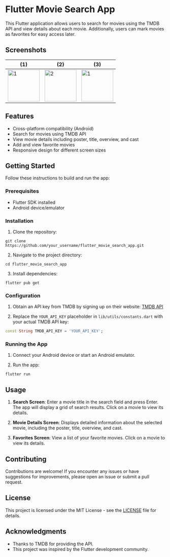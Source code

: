 # Flutter Movie Search App

This Flutter application allows users to search for movies using the TMDB API and view details about each movie. Additionally, users can mark movies as favorites for easy access later.

## Screenshots

| (1)                                                                                                                         | (2)                                                                                                                         | (3)                                                                                                                   |
| ------------------------------------------------------------------------------------------------------------------------------- | ---------------------------------------------------------------------------------------------------------------------------- | ---------------------------------------------------------------------------------------------------------------------------- |
| <img src="[https://github.com/mohamed296/capture_identity/blob/main/assets/1.jpeg?raw=true?raw=true](https://github.com/mohamed296/tmdb_movies/assets/58604668/38c24799-9f64-4a9a-9c6a-d30d4833f061)" alt="1" width="100"> | <img src="[https://github.com/mohamed296/capture_identity/blob/main/assets/2.jpeg?raw=true?raw=true](https://github.com/mohamed296/tmdb_movies/assets/58604668/a0709653-983a-40dc-82ab-5cdeed577afe)" alt="2" width="100"> | <img src="[https://github.com/mohamed296/capture_identity/blob/main/assets/3.jpeg?raw=true?raw=true]" alt="1" width="100">                                                                                                  |



## Features

- Cross-platform compatibility (Android)
- Search for movies using TMDB API
- View movie details including poster, title, overview, and cast
- Add and view favorite movies
- Responsive design for different screen sizes

## Getting Started

Follow these instructions to build and run the app:

### Prerequisites

- Flutter SDK installed
- Android device/emulator

### Installation

1. Clone the repository:

```
git clone https://github.com/your_username/flutter_movie_search_app.git
```

2. Navigate to the project directory:

```
cd flutter_movie_search_app
```

3. Install dependencies:

```
flutter pub get
```

### Configuration

1. Obtain an API key from TMDB by signing up on their website: [TMDB API](https://www.themoviedb.org/documentation/api)

2. Replace the `YOUR_API_KEY` placeholder in `lib/utils/constants.dart` with your actual TMDB API key:

```dart
const String TMDB_API_KEY = 'YOUR_API_KEY';
```

### Running the App

1. Connect your Android device or start an Android emulator.

2. Run the app:

```
flutter run
```

## Usage

1. **Search Screen**: Enter a movie title in the search field and press Enter. The app will display a grid of search results. Click on a movie to view its details.

2. **Movie Details Screen**: Displays detailed information about the selected movie, including the poster, title, overview, and cast.

3. **Favorites Screen**: View a list of your favorite movies. Click on a movie to view its details.

## Contributing

Contributions are welcome! If you encounter any issues or have suggestions for improvements, please open an issue or submit a pull request.

## License

This project is licensed under the MIT License - see the [LICENSE](LICENSE) file for details.

## Acknowledgments

- Thanks to TMDB for providing the API.
- This project was inspired by the Flutter development community.
